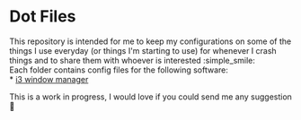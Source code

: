 # Dot Files

This repository is intended for me to keep my configurations on some of the things I use everyday (or things I'm starting to use) for whenever I crash things and to share them with whoever is interested :simple_smile:   
   Each folder contains config files for the following software:   
	* [i3 window manager](https://i3wm.org/)


This is a work in progress, I would love if you could send me any suggestion :love_letter:
